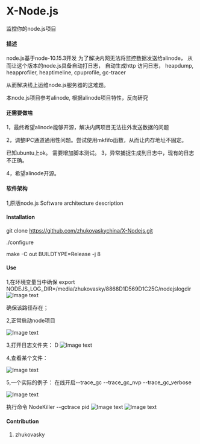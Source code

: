 # X-Node.js 

监控你的node.js项目

#### 描述
node.js基于node-10.15.3开发
为了解决内网无法将监控数据发送给alinode，
从而让这个版本的node.js具备自动打日志，
自动生成http 访问日志，
heapdump,
heapprofiler,
heaptimeline,
cpuprofile,
gc-tracer

从而解决线上运维node.js服务器的这难题。

本node.js项目参考alinode,
根据alinode项目特性，反向研究

#### 还需要做啥

1，最终希望alinode能够开源，解决内网项目无法往外发送数据的问题

2，调整IPC通道通用性问题。尝试使用mkfifo函数，从而让内存地址不固定。

已知ubuntu上ok。
需要增加脚本测试。
3，异常捕捉生成到日志中，现有的日志不正确。

4，希望alinode开源。
#### 软件架构
1,原版node.js
Software architecture description

#### Installation

git clone https://github.com/zhukovaskychina/X-Nodejs.git

./configure
 
make -C out BUILDTYPE=Release -j 8

#### Use
1,在环境变量当中确保
export NODEJS_LOG_DIR=/media/zhukovasky/8868D1D569D1C25C/nodejslogdir
![Image text](https://github.com/zhukovaskychina/X-Nodejs/blob/master/img/env.png)

确保该路径存在；
 
2,正常启动node项目

![Image text](https://github.com/zhukovaskychina/X-Nodejs/blob/master/img/pm2.png)

3,打开日志文件夹：
D
![Image text](https://github.com/zhukovaskychina/X-Nodejs/blob/master/img/files.png)

4,查看某个文件：
 
![Image text](https://github.com/zhukovaskychina/X-Nodejs/blob/master/img/http.png)

5,一个实际的例子：
在线开启--trace_gc --trace_gc_nvp --trace_gc_verbose

![Image text](https://github.com/zhukovaskychina/X-Nodejs/blob/master/img/pm2-system.png)

执行命令
NodeKiller --gctrace pid
![Image text](https://github.com/zhukovaskychina/X-Nodejs/blob/master/img/NodeKiller.png)
![Image text](https://github.com/zhukovaskychina/X-Nodejs/blob/master/img/node-killer.png)

#### Contribution

1. zhukovasky 
